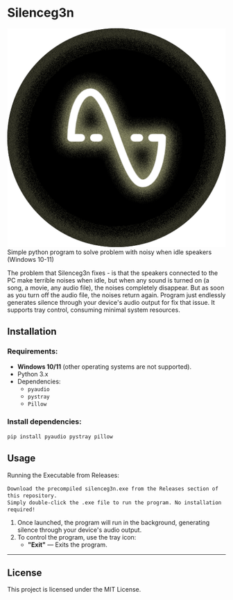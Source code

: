 # Silenceg3n
![icon](icon.png)
Simple python program to solve problem with noisy when idle speakers (Windows 10-11)

The problem that Silenceg3n fixes - is that the speakers connected to the PC make terrible noises when idle, but when any sound is turned on (a song, a movie, any audio file), the noises completely disappear. But as soon as you turn off the audio file, the noises return again. Program just endlessly generates silence through your device's audio output for fix that issue. It supports tray control, consuming minimal system resources.

## Installation

### Requirements:
- **Windows 10/11** (other operating systems are not supported).
- Python 3.x
- Dependencies:
  - `pyaudio`
  - `pystray`
  - `Pillow`

### Install dependencies:
```bash
pip install pyaudio pystray pillow
```

## Usage

Running the Executable from Releases:

    Download the precompiled silenceg3n.exe from the Releases section of this repository.
    Simply double-click the .exe file to run the program. No installation required!

1. Once launched, the program will run in the background, generating silence through your device's audio output.
2. To control the program, use the tray icon:
   - **"Exit"** — Exits the program.

---

## License

This project is licensed under the MIT License.

